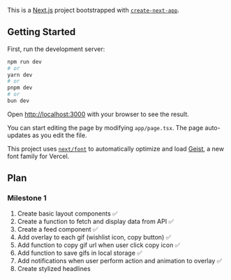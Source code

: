 This is a [Next.js](https://nextjs.org) project bootstrapped with [`create-next-app`](https://nextjs.org/docs/app/api-reference/cli/create-next-app).

## Getting Started

First, run the development server:

```bash
npm run dev
# or
yarn dev
# or
pnpm dev
# or
bun dev
```

Open [http://localhost:3000](http://localhost:3000) with your browser to see the result.

You can start editing the page by modifying `app/page.tsx`. The page auto-updates as you edit the file.

This project uses [`next/font`](https://nextjs.org/docs/app/building-your-application/optimizing/fonts) to automatically optimize and load [Geist](https://vercel.com/font), a new font family for Vercel.

## Plan

### Milestone 1

1. Create basic layout components ✅
2. Create a function to fetch and display data from API ✅
3. Create a feed component ✅
4. Add overlay to each gif (wishlist icon, copy button) ✅
5. Add function to copy gif url when user click copy icon ✅
6. Add function to save gifs in local storage ✅
7. Add notifications when user perform action and animation to overlay ✅
8. Create stylized headlines
